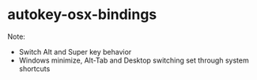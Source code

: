 # autokey-osx-bindings

Note:   
  - Switch Alt and Super key behavior
  - Windows minimize, Alt-Tab and Desktop switching set through system shortcuts
